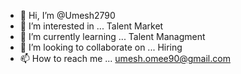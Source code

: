 - 👋 Hi, I’m @Umesh2790
- 👀 I’m interested in ... Talent Market
- 🌱 I’m currently learning ... Talent Managment 
- 💞️ I’m looking to collaborate on ... Hiring 
- 📫 How to reach me ... umesh.omee90@gmail.com

<!---
Umesh2790/Umesh2790 is a ✨ special ✨ repository because its `README.md` (this file) appears on your GitHub profile.
You can click the Preview link to take a look at your changes.
--->
